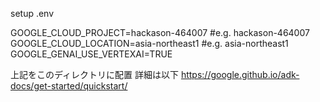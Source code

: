 setup .env

GOOGLE_CLOUD_PROJECT=hackason-464007  #e.g. hackason-464007
GOOGLE_CLOUD_LOCATION=asia-northeast1 #e.g. asia-northeast1
GOOGLE_GENAI_USE_VERTEXAI=TRUE

上記をこのディレクトリに配置
詳細は以下
https://google.github.io/adk-docs/get-started/quickstart/

